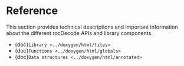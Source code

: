 # Reference

This section provides technical descriptions and important information about the different rocDecode APIs and library components.

* {doc}`Library <../doxygen/html/files>`
* {doc}`Functions <../doxygen/html/globals>`
* {doc}`Data structures <../doxygen/html/annotated>`
